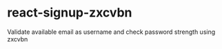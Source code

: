 # react-signup-zxcvbn
Validate available email as username and check password strength using zxcvbn
